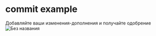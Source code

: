 # commit example
Добавляйте ваши изменения-дополнения и получайте одобрение
![Без названия](https://user-images.githubusercontent.com/114631813/193396688-28934b84-7318-4b6d-988e-080c0a370995.jpg)

